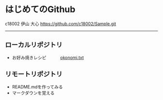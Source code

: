 # はじめてのGithub
c18002 伊山 大心
https://github.com/c18002/Sample.git

***

## ローカルリポジトリ
* お好み焼きレシピ
　　　[okonomi.txt](okonomi.txt)

## リモートリポジトリ
* README.mdを作ってみる
* マークダウンを覚える